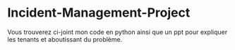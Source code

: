 # Incident-Management-Project


Vous trouverez ci-joint mon code en python ainsi que un ppt pour expliquer les tenants et aboutissant du problème.